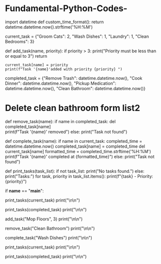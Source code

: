 # Fundamental-Python-Codes-

import datetime 
def custom_time_format():
    return datetime.datetime.now().strftime('%H:%M')

current_task = {"Groom Cats": 2, "Wash Dishes": 1, "Laundry": 1, "Clean Bedrooms": 3}

def add_task(name, priority):
    if priority > 3:
        print("Priority must be less than or equal to 3")
        return
    
    current_task[name] = priority
    print(f"Task '{name}'added with priority {priority} ")


completed_task = {"Remove Trash": datetime.datetime.now(), "Cook Dinner": datetime.datetime.now(), "Pickup Medication": datetime.datetime.now(), "Clean Bathroom": datetime.datetime.now()}

# Delete clean bathroom form list2

def remove_task(name):
    if name in completed_task:
        del completed_task[name]    
        print(f"Task '{name}' removed")
    else:
        print("Task not found")

def complete_task(name):
    if name in current_task:
        completed_time = datetime.datetime.now()
        completed_task[name] = completed_time
        del current_task[name]
        formatted_time = completed_time.strftime('%H:%M')
        print(f"Task '{name}' completed at {formatted_time}")
    else: 
        print("Task not found")


def print_tasks(task_list):
    if not task_list:
        print("No tasks found.")
    else:
        print("Tasks:")
        for task, priority in task_list.items():
            print(f"{task} - Priority: {priority}")

if __name__ == "__main__":

 print_tasks(current_task)
print("\n\n")
  
print_tasks(completed_task)
print("\n\n")

add_task("Mop Floors", 3)
print("\n\n")

remove_task("Clean Bathroom")
print("\n\n")

complete_task("Wash Dishes")
print("\n\n")

print_tasks(current_task)
print("\n\n")

print_tasks(completed_task)
print("\n\n")
